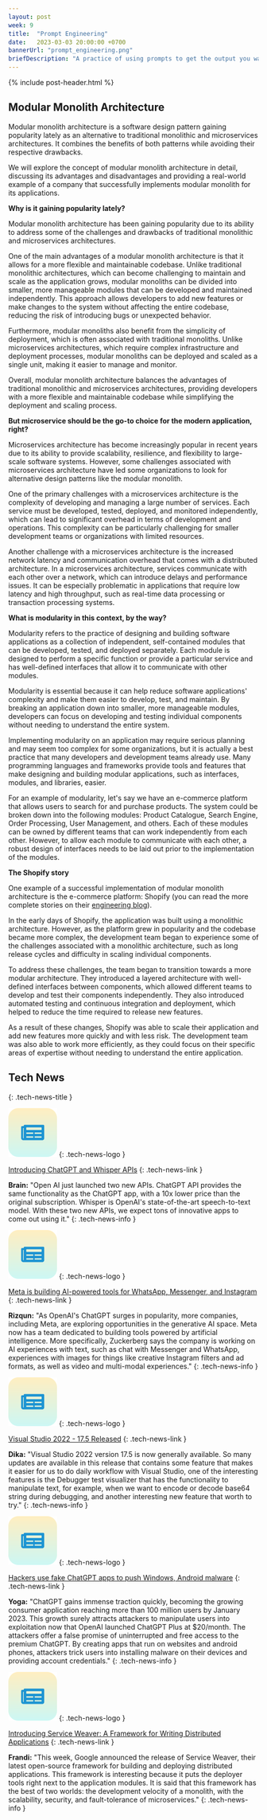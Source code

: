 ```yaml
---
layout: post
week: 9
title:  "Prompt Engineering"
date:   2023-03-03 20:00:00 +0700
bannerUrl: "prompt_engineering.png"
briefDescription: "A practice of using prompts to get the output you want in NLP and AI models."
---
```


{% include post-header.html %}

## Modular Monolith Architecture

Modular monolith architecture is a software design pattern gaining popularity lately as an alternative to traditional monolithic and microservices architectures. It combines the benefits of both patterns while avoiding their respective drawbacks. 

We will explore the concept of modular monolith architecture in detail, discussing its advantages and disadvantages and providing a real-world example of a company that successfully implements modular monolith for its applications.

__Why is it gaining popularity lately?__

Modular monolith architecture has been gaining popularity due to its ability to address some of the challenges and drawbacks of traditional monolithic and microservices architectures.

One of the main advantages of a modular monolith architecture is that it allows for a more flexible and maintainable codebase. Unlike traditional monolithic architectures, which can become challenging to maintain and scale as the application grows, modular monoliths can be divided into smaller, more manageable modules that can be developed and maintained independently. This approach allows developers to add new features or make changes to the system without affecting the entire codebase, reducing the risk of introducing bugs or unexpected behavior.

Furthermore, modular monoliths also benefit from the simplicity of deployment, which is often associated with traditional monoliths. Unlike microservices architectures, which require complex infrastructure and deployment processes, modular monoliths can be deployed and scaled as a single unit, making it easier to manage and monitor.

Overall, modular monolith architecture balances the advantages of traditional monolithic and microservices architectures, providing developers with a more flexible and maintainable codebase while simplifying the deployment and scaling process.

__But microservice should be the go-to choice for the modern application, right?__

Microservices architecture has become increasingly popular in recent years due to its ability to provide scalability, resilience, and flexibility to large-scale software systems. However, some challenges associated with microservices architecture have led some organizations to look for alternative design patterns like the modular monolith.

One of the primary challenges with a microservices architecture is the complexity of developing and managing a large number of services. Each service must be developed, tested, deployed, and monitored independently, which can lead to significant overhead in terms of development and operations. This complexity can be particularly challenging for smaller development teams or organizations with limited resources.

Another challenge with a microservices architecture is the increased network latency and communication overhead that comes with a distributed architecture. In a microservices architecture, services communicate with each other over a network, which can introduce delays and performance issues. It can be especially problematic in applications that require low latency and high throughput, such as real-time data processing or transaction processing systems.

__What is modularity in this context, by the way?__

Modularity refers to the practice of designing and building software applications as a collection of independent, self-contained modules that can be developed, tested, and deployed separately. Each module is designed to perform a specific function or provide a particular service and has well-defined interfaces that allow it to communicate with other modules.

Modularity is essential because it can help reduce software applications' complexity and make them easier to develop, test, and maintain. By breaking an application down into smaller, more manageable modules, developers can focus on developing and testing individual components without needing to understand the entire system.

Implementing modularity on an application may require serious planning and may seem too complex for some organizations, but it is actually a best practice that many developers and development teams already use. Many programming languages and frameworks provide tools and features that make designing and building modular applications, such as interfaces, modules, and libraries, easier.

For an example of modularity, let's say we have an e-commerce platform that allows users to search for and purchase products. The system could be broken down into the following modules: Product Catalogue, Search Engine, Order Processing, User Management, and others. Each of these modules can be owned by different teams that can work independently from each other. However, to allow each module to communicate with each other, a robust design of interfaces needs to be laid out prior to the implementation of the modules.

__The Shopify story__

One example of a successful implementation of modular monolith architecture is the e-commerce platform: Shopify (you can read the more complete stories on their [engineering blog](https://shopify.engineering/shopify-monolith)). 

In the early days of Shopify, the application was built using a monolithic architecture. However, as the platform grew in popularity and the codebase became more complex, the development team began to experience some of the challenges associated with a monolithic architecture, such as long release cycles and difficulty in scaling individual components.

To address these challenges, the team began to transition towards a more modular architecture. They introduced a layered architecture with well-defined interfaces between components, which allowed different teams to develop and test their components independently. They also introduced automated testing and continuous integration and deployment, which helped to reduce the time required to release new features.

As a result of these changes, Shopify was able to scale their application and add new features more quickly and with less risk. The development team was also able to work more efficiently, as they could focus on their specific areas of expertise without needing to understand the entire application.

## Tech News
{: .tech-news-title }

![memo](/assets/images/tech-news.svg)
{: .tech-news-logo }

[Introducing ChatGPT and Whisper APIs](https://openai.com/blog/introducing-chatgpt-and-whisper-apis)
{: .tech-news-link }

__Brain:__ "Open AI just launched two new APIs. ChatGPT API provides the same functionality as the ChatGPT app, with a 10x lower price than the original subscription. Whisper is OpenAI's state-of-the-art speech-to-text model. With these two new APIs, we expect tons of innovative apps to come out using it."
{: .tech-news-info }

![memo](/assets/images/tech-news.svg)
{: .tech-news-logo }

[Meta is building AI-powered tools for WhatsApp, Messenger, and Instagram](https://www.theverge.com/2023/2/27/23617477/mark-zuckerberg-meta-ai-tools-personas)
{: .tech-news-link }

__Rizqun:__ "As OpenAI's ChatGPT surges in popularity, more companies, including Meta, are exploring opportunities in the generative AI space. Meta now has a team dedicated to building tools powered by artificial intelligence. More specifically, Zuckerberg says the company is working on AI experiences with text, such as chat with Messenger and WhatsApp, experiences with images for things like creative Instagram filters and ad formats, as well as video and multi-modal experiences."
{: .tech-news-info }

![memo](/assets/images/tech-news.svg)
{: .tech-news-logo }

[Visual Studio 2022 - 17.5 Released](https://devblogs.microsoft.com/visualstudio/visual-studio-2022-17-5-released/)
{: .tech-news-link }

__Dika:__ "Visual Studio 2022 version 17.5 is now generally available. So many updates are available in this release that contains some feature that makes it easier for us to do daily workflow with Visual Studio, one of the interesting features is the Debugger test visualizer that has the functionality to manipulate text, for example, when we want to encode or decode base64 string during debugging, and another interesting new feature that worth to try."
{: .tech-news-info }

![memo](/assets/images/tech-news.svg)
{: .tech-news-logo }

[Hackers use fake ChatGPT apps to push Windows, Android malware](https://www.bleepingcomputer.com/news/security/hackers-use-fake-chatgpt-apps-to-push-windows-android-malware/)
{: .tech-news-link }

__Yoga:__ "ChatGPT gains immense traction quickly, becoming the growing consumer application reaching more than 100 million users by January 2023. This growth surely attracts attackers to manipulate users into exploitation now that OpenAI launched ChatGPT Plus at $20/month. The attackers offer a false promise of uninterrupted and free access to the premium ChatGPT. By creating apps that run on websites and android phones, attackers trick users into installing malware on their devices and providing account credentials."
{: .tech-news-info }

![memo](/assets/images/tech-news.svg)
{: .tech-news-logo }

[Introducing Service Weaver: A Framework for Writing Distributed Applications](https://opensource.googleblog.com/2023/03/introducing-service-weaver-framework-for-writing-distributed-applications.html)
{: .tech-news-link }

__Frandi:__ "This week, Google announced the release of Service Weaver, their latest open-source framework for building and deploying distributed applications. This framework is interesting because it puts the deployer tools right next to the application modules. It is said that this framework has the best of two worlds: the development velocity of a monolith, with the scalability, security, and fault-tolerance of microservices."
{: .tech-news-info }